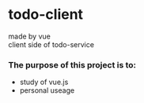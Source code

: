 # todo-client

made by vue  
client side of todo-service


### The purpose of this project is to:

* study of vue.js
* personal useage
